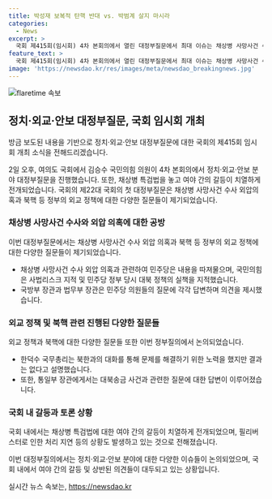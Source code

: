 ```yaml
---
title: 박성재 보복적 탄핵 반대 vs. 박범계 살지 마시라
categories:
  - News
excerpt: >
  국회 제415회(임시회) 4차 본회의에서 열린 대정부질문에서 최대 이슈는 채상병 사망사건 수사의 외압 의혹과 대북 정책 등이었다. 더불어민주당은 특검법 추진을 강행하려 했지만, 국민의힘이 반발하여 국회의장실을 항의하는 등 야당과의 갈등이 빚어졌다. 국방부 장관과 법무부 장관은 민주당 의원의 질의에 답변하며 정치적 압박을 비판하고, 국무총리는 통일부 장관에게 대북 송금 사건을 조사해 달라는 요구에 답했다. 이에 국회는 특검법 상정을 위한 표결을 진행할 전망이며, 야당과 여당의 갈등이 예상된다.
feature_text: >
  국회 제415회(임시회) 4차 본회의에서 열린 대정부질문에서 최대 이슈는 채상병 사망사건 수사의 외압 의혹과 대북 정책 등이었다. 더불어민주당은 특검법 추진을 강행하려 했지만, 국민의힘이 반발하여 국회의장실을 항의하는 등 야당과의 갈등이 빚어졌다. 국방부 장관과 법무부 장관은 민주당 의원의 질의에 답변하며 정치적 압박을 비판하고, 국무총리는 통일부 장관에게 대북 송금 사건을 조사해 달라는 요구에 답했다. 이에 국회는 특검법 상정을 위한 표결을 진행할 전망이며, 야당과 여당의 갈등이 예상된다.
image: 'https://newsdao.kr/res/images/meta/newsdao_breakingnews.jpg'
---
```


<p><img src="https://newsdao.kr/res/images/meta/newsdao_breakingnews.jpg" alt="flaretime 속보" /></p>

<h2 data-ke-size="size26">정치·외교·안보 대정부질문, 국회 임시회 개최</h2>

<p>방금 보도된 내용을 기반으로 정치·외교·안보 대정부질문에 대한 국회의 제415회 임시회 개최 소식을 전해드리겠습니다.</p>

<p data-ke-size="size16">2일 오후, 여의도 국회에서 김승수 국민의힘 의원이 4차 본회의에서 정치·외교·안보 분야 대정부질문을 진행했습니다. 또한, 채상병 특검법을 놓고 여야 간의 갈등이 치열하게 전개되었습니다. 국회의 제22대 국회의 첫 대정부질문은 채상병 사망사건 수사 외압의혹과 북핵 등 정부의 외교 정책에 대한 다양한 질문들이 제기되었습니다.</p>

<h3 data-ke-size="size24">채상병 사망사건 수사와 외압 의혹에 대한 공방</h3>

<p>이번 대정부질문에서는 채상병 사망사건 수사 외압 의혹과 북핵 등 정부의 외교 정책에 대한 다양한 질문들이 제기되었습니다.</p>

<ul>
    <li>채상병 사망사건 수사 외압 의혹과 관련하여 민주당은 내용을 따져물으며, 국민의힘은 사법리스크 지적 및 민주당 정부 당시 대북 정책의 실책을 지적했습니다.</li>
    <li>국방부 장관과 법무부 장관은 민주당 의원들의 질문에 각각 답변하며 의견을 제시했습니다.</li>
</ul>

<h3 data-ke-size="size24">외교 정책 및 북핵 관련 진행된 다양한 질문들</h3>

<p>외교 정책과 북핵에 대한 다양한 질문들 또한 이번 정부질의에서 논의되었습니다.</p>

<ul>
    <li>한덕수 국무총리는 북한과의 대화를 통해 문제를 해결하기 위한 노력을 했지만 결과는 없다고 설명했습니다.</li>
    <li>또한, 통일부 장관에게서는 대북송금 사건과 관련한 질문에 대한 답변이 이루어졌습니다.</li>
</ul>

<h3 data-ke-size="size24">국회 내 갈등과 토론 상황</h3>

<p>국회 내에서는 채상병 특검법에 대한 여야 간의 갈등이 치열하게 전개되었으며, 필리버스터로 인한 처리 지연 등의 상황도 발생하고 있는 것으로 전해졌습니다.</p>

<p data-ke-size="size16">이번 대정부질의에서는 정치·외교·안보 분야에 대한 다양한 이슈들이 논의되었으며, 국회 내에서 여야 간의 갈등 및 상반된 의견들이 대두되고 있는 상황입니다.</p>
실시간 뉴스 속보는, <a href="https://newsdao.kr" rel="dofollow">https://newsdao.kr</a>


